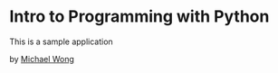# Intro to Programming with Python

This is a sample application

by [Michael Wong](http://michaelwong.com)